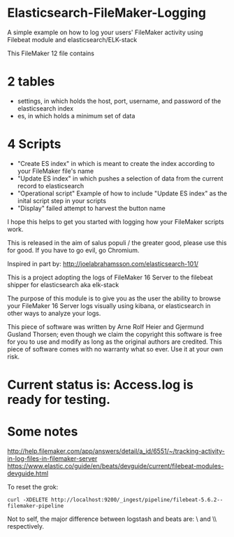 # Elasticsearch-FileMaker-Logging
A simple example on how to log your users' FileMaker activity using Filebeat module and elasticsearch/ELK-stack

This FileMaker 12 file contains

2 tables
========
* settings, in which holds the host, port, username, and password of the elasticsearch index
* es, in which holds a minimum set of data

4 Scripts
=========
* "Create ES index" in which is meant to create the index according to your FileMaker file's name
* "Update ES index" in which pushes a selection of data from the current record to elasticsearch
* "Operational script" Example of how to include "Update ES index" as the inital script step in your scripts
* "Display" failed attempt to harvest the button name

I hope this helps to get you started with logging how your FileMaker scripts work.

This is released in the aim of salus populi / the greater good, please use this for good. If you have to go evil, go Chromium.

Inspired in part by: http://joelabrahamsson.com/elasticsearch-101/


This is a project adopting the logs of FileMaker 16 Server to the filebeat shipper for elasticsearch aka elk-stack

The purpose of this module is to give you as the user the ability to browse your FileMaker 16 Server logs visually using kibana, or elasticsearch in other ways to analyze your logs.

This piece of software was written by Arne Rolf Heier and Gjermund Gusland Thorsen; even though we claim the copyright this software is free for you to use and modify as long as the original authors are credited. This piece of software comes with no warranty what so ever. Use it at your own risk.

# Current status is: Access.log is ready for testing.

# Some notes

http://help.filemaker.com/app/answers/detail/a_id/6551/~/tracking-activity-in-log-files-in-filemaker-server
https://www.elastic.co/guide/en/beats/devguide/current/filebeat-modules-devguide.html

To reset the grok:
```Sh
curl -XDELETE http://localhost:9200/_ingest/pipeline/filebeat-5.6.2--filemaker-pipeline
```

Not to self, the major difference between logstash and beats are: \\ and \\\ respectively.
